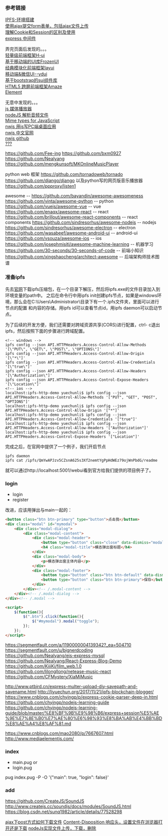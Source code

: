 ### 参考链接

[IPFS-环境搭建](https://blog.csdn.net/u013022210/article/details/80363107)<br>
[使用ajax提交form表单，包括ajax文件上传](https://www.cnblogs.com/zhuxiaojie/p/4783939.html)<br>
[理解Cookie和Session的区别及使用](https://blog.csdn.net/liyifan687/article/details/80077928)<br>
[express 中间件](http://www.expressjs.com.cn/resources/middleware.html)<br>

弄完页面后发现的。。。<br>
[轻量级前端框架H-ui](http://www.h-ui.net/Hui-overview.shtml)<br>
[基于移动端的UI库FrozenUI](https://frozenui.github.io/components/components)<br>
[经典模块化前端框架layui](https://www.layui.com/)<br>
[移动端&微信UI--ydui](http://www.ydui.org/)<br>
[基于bootstrap的sui组件库](http://sui.taobao.org/sui/docs/index.html)<br>
[HTML5 跨屏前端框架Amaze](http://amazeui.org/)<br>
[Element](http://element.eleme.io/#/zh-CN)<br>

无意中发现的。。。<br>
[js 媒体播放器](https://github.com/aadsm/jsmediatags)<br>
[nodeJS 解析音频文件](https://segmentfault.com/q/1010000008329386)<br>
[Mime types for JavaScript](https://github.com/broofa/node-mime)<br>
[nwjs 用js写PC端桌面应用](https://nwjs.io/)<br>
[nwjs 中文官网](https://nwjs.org.cn/)<br>
[nwjs github](https://github.com/nwjs/nw.js)<br>
[???](https://www.jsmusic.com.my/)<br>

https://github.com/Fee-ing
https://github.com/bxm0927
https://github.com/Nealyang
https://github.com/mengkunsoft/MKOnlineMusicPlayer

python web 框架
https://github.com/tornadoweb/tornado
https://github.com/django/django
以及python写的网页版音乐播放器 https://github.com/ppproxy/listen1

awesome -- https://github.com/bayandin/awesome-awesomeness
https://github.com/vinta/awesome-python -- python
https://github.com/vuejs/awesome-vue -- vue
https://github.com/enaqx/awesome-react -- react
https://github.com/brillout/awesome-react-components -- react components
https://github.com/sindresorhus/awesome-nodejs -- nodejs
https://github.com/sindresorhus/awesome-electron -- electron
https://github.com/wasabeef/awesome-android-ui -- android-ui
https://github.com/vsouza/awesome-ios -- ios
https://github.com/josephmisiti/awesome-machine-learning -- 机器学习
https://github.com/30-seconds/30-seconds-of-code -- 前端小知识
https://github.com/xingshaocheng/architect-awesome -- 后端架构师技术图谱

### 准备ipfs

先去[官网](https://ipfs.io/docs/install/)下载ipfs压缩包，在一个目录下解压，然后将ipfs.exe的文件目录加入到环境变量的path中。
之后在命令行中用ipfs init创建ipfs节点，如果是windows环境，那么会在C:\Users\Administrator\目录下有一个.ipfs文件夹，里面可以进行节点的配置
和内容的存储。用ipfs id可以查看节点id，用ipfs daemon可以启动节点。

为了后续的开发方便，我们还需要对跨域资源共享(CORS)进行配置，ctrl- c退出ipfs，然后按照下面的步骤进行跨域配置。
```
<!-- windows -->
ipfs config --json API.HTTPHeaders.Access-Control-Allow-Methods '[\"PUT\", \"GET\", \"POST\", \"OPTIONS\"]'
ipfs config --json API.HTTPHeaders.Access-Control-Allow-Origin '[\"*\"]'
ipfs config --json API.HTTPHeaders.Access-Control-Allow-Credentials '[\"true\"]'
ipfs config --json API.HTTPHeaders.Access-Control-Allow-Headers '[\"Authorization\"]'
ipfs config --json API.HTTPHeaders.Access-Control-Expose-Headers '[\"Location\"]'
<!-- ios -->
localhost:ipfs-http-demo yuechunli$ ipfs config --json API.HTTPHeaders.Access-Control-Allow-Methods '["PUT", "GET", "POST", "OPTIONS"]'
localhost:ipfs-http-demo yuechunli$ ipfs config --json API.HTTPHeaders.Access-Control-Allow-Origin '["*"]'
localhost:ipfs-http-demo yuechunli$ ipfs config --json API.HTTPHeaders.Access-Control-Allow-Credentials '["true"]'
localhost:ipfs-http-demo yuechunli$ ipfs config --json API.HTTPHeaders.Access-Control-Allow-Headers '["Authorization"]'
localhost:ipfs-http-demo yuechunli$ ipfs config --json API.HTTPHeaders.Access-Control-Expose-Headers '["Location"]'
```

完成之后，在官网中提供了一个例子，我们开启节点
```
ipfs daemon
ipfs cat /ipfs/QmYwAPJzv5CZsnA625s3Xf2nemtYgPpHdWEz79ojWnPbdG/readme
```
就可以通过http://localhost:5001/webui看到官方给我们提供的项目例子了。

### login

- login
- register

改进，应该用弹出与main一起的：
```html
<button class="btn btn-primary" type="button">点击我</button>
<div class="modal" id="mymodal">
    <div class="modal-dialog">
        <div class="modal-content">
            <div class="modal-header">
				<button type="button" class="close" data-dismiss="modal"><span aria-hidden="true">&times;</span><span class="sr-only">Close</span></button>
				<h4 class="modal-title">模态弹出窗标题</h4>
			</div>
			<div class="modal-body">
				<p>模态弹出窗主体内容</p>
			</div>
			<div class="modal-footer">
				<button type="button" class="btn btn-default" data-dismiss="modal">关闭</button>
				<button type="button" class="btn btn-primary">保存</button>
			</div>
		</div><!-- /.modal-content -->
	</div><!-- /.modal-dialog -->
</div><!-- /.modal -->

<script>
    $(function(){
        $(".btn").click(function(){
            $("#mymodal").modal("toggle");
        });
    });
</script>
```

https://segmentfault.com/a/1190000004139342?_ea=504710
https://segmentfault.com/u/bignerdcoding
https://github.com/Nealyang/ejs-express-mysql
https://github.com/Nealyang/React-Express-Blog-Demo
https://github.com/KiiiKi/film_web.1.0
https://github.com/lilongllong/netease-music-react
https://github.com/CFMystery/XiaMiMusic

http://www.ptbird.cn/express-multer-upload-diy-savepath-and-savename.html
http://liyuechun.org/2017/11/21/ipfs-blockchain-blogger/
https://www.cnblogs.com/chyingp/p/express-cookie-parser-deep-in.html
https://github.com/chyingp/nodejs-learning-guide
https://github.com/chyingp/nodejs-learning-guide/blob/master/%E8%BF%9B%E9%98%B6/express+session%E5%AE%9E%E7%8E%B0%E7%AE%80%E6%98%93%E8%BA%AB%E4%BB%BD%E8%AE%A4%E8%AF%81.md

https://www.cnblogs.com/mao2080/p/7667607.html
http://www.mediaelementjs.com/


### index

- main.pug or
- login.pug

pug index.pug -P -O '{"main": true, "login": false}'

### add

https://github.com/CreateJS/SoundJS
http://www.createjs.cc/soundjs/docs/modules/SoundJS.html
https://blog.csdn.net/sunq1982/article/details/77528298

[ajax下post方式如何下载文件](https://blog.csdn.net/laikaikai/article/details/81502019)
[Content-Disposition 响应头，设置文件在浏览器打开还是下载](https://blog.csdn.net/ssssny/article/details/77717287)
[nodeJs实现文件上传，下载，删除](https://blog.csdn.net/qq_36228442/article/details/81709272)